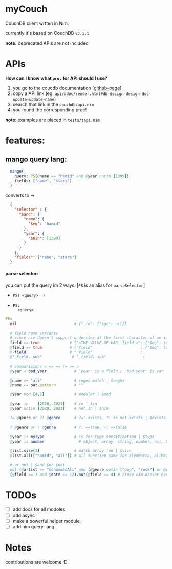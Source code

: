 # myCouch
CouchDB client wrtten in Nim.

currently it's based on CouchDB `v3.1.1`

**note:** deprecated APIs are not included

# APIs
**How can I know what `proc` for API should I use?**
1. you go to the coucdb documentation [[github-page](https://hamidb80.github.io/mycouch/)]
2. copy a API link (eg: `api/ddoc/render.html#db-design-design-doc-update-update-name`)
3. search that link in the `couchdb/api.nim`
4. you found the corresponding proc!

**note**: examples are placed in `tests/tapi.nim`

# features:
## mango query lang:
  ```nim
    mango(
      query: PS(@name == "hamid" and @year notin [1399])
      fields: ["name", "stars"]
    )
  ```
  converts to =>
  ```json
    {
      "selector" : {
        "$and": {
          "name": {
            "$eq": "hamid"
          },
          "year": {
            "$nin": [1399]
          }
        }
      },
      "fields": ["name", "stars"]
    }
  ```

#### parse selector:
you can put the query im 2 ways: [`PS` is an alias for `parseSelector`]

- `PS( <query>  )`
- 
  ```
  PS:
    <query>
  ```

```nim
PS:
  nil                         # {"_id": {"$gt": nil}}
  
  # field name variants
  # since nim doesn't support underline at the first character of an identifier, you can use -
  field == true             # {"<THE VALUE OF VAR 'field'>": {"$eq": true}}
  @field == true            # {"field"                     : {"$eq": true}}
  @-field                   # "_field"                     : 
  @"_field._sub"             # "_field._sub"                :

  # comparisions < <= == != >= >
  @year < bad_year            # 'year' is a field / 'bad_year' is var

  @name =~ "ali"              # regex match | $regex
  @name =~ pat.pattern        # ""

  @year mod [4,2]             # modular | $mod

  @year in    [2020, 2021]    # in | $in
  @year notin [2020, 2021]    # not in | $nin

  ?= @genre or ?! @genre      # ?=: exists, ?! is not exists | $exists
  
  ? @genre or ! @genre        # ?: ==true, !: ==false
  
  @year is myType             # is for type spesification | $type
  @year is number               # object, array, string, number, nil, bool

  @list.size(3)               # match array len | $size
  @list.all(["hamid", "ali"]) # all function same for elemMatch, allMatch, keyMapMatch functions | $all 

  # or not | $and $or $not
  not (@artist == "mohammadAli" and (@genre notin ["pop", "rock"] or @artist == "iman khodaee"))
  (@field == 3 and @date == 12).nor(@field == 4) # since nim doesnt have 'nor' operator | $nor
```

# TODOs
 - [ ] add docs for all modoles
 - [ ] add async
 - [ ] make a powerful helper module
 - [ ] add nim query-lang

# Notes
contributions are welcome :D